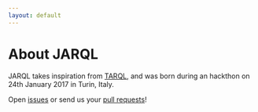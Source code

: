 ```yaml
---
layout: default
---
```


# About JARQL

JARQL takes inspiration from [TARQL](http://tarql.github.io/about/), and was born during an hackthon on 24th January 2017 in Turin, Italy.

Open [issues](https://github.com/jarql/jarql/issues) or send us your [pull requests](https://github.com/jarql/jarql/pulls)!
